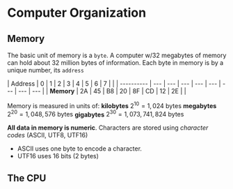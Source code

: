 # Computer Organization
## Memory
The basic unit of memory is a `byte`. A computer w/32 megabytes of memory can hold about 32 million bytes of information.
Each byte in memory is by a unique number, its `address`

| Address    | 0   | 1   | 2   | 3   | 4   | 5   | 6   | 7  | |
| ---------- | --- | --- | --- | --- | --- | --- | --- | --- |
| __Memory__ | 2A  | 45  | B8  | 20  | 8F  | CD  | 12  | 2E |   |

Memory is measured in units of: 
__kilobytes__ $2^{10}= 1,024 \text{ bytes}$
__megabytes__ $2^{20}= 1,048,576 \text{ bytes}$
__gigabytes__ $2^{30}=1,073,741,824 \text{ bytes}$

__All data in memory is numeric__. Characters are stored using _character codes_ (ASCII, UTF8, UTF16)

- ASCII uses one byte to encode a character.
- UTF16 uses 16 bits (2 bytes)
## The CPU
